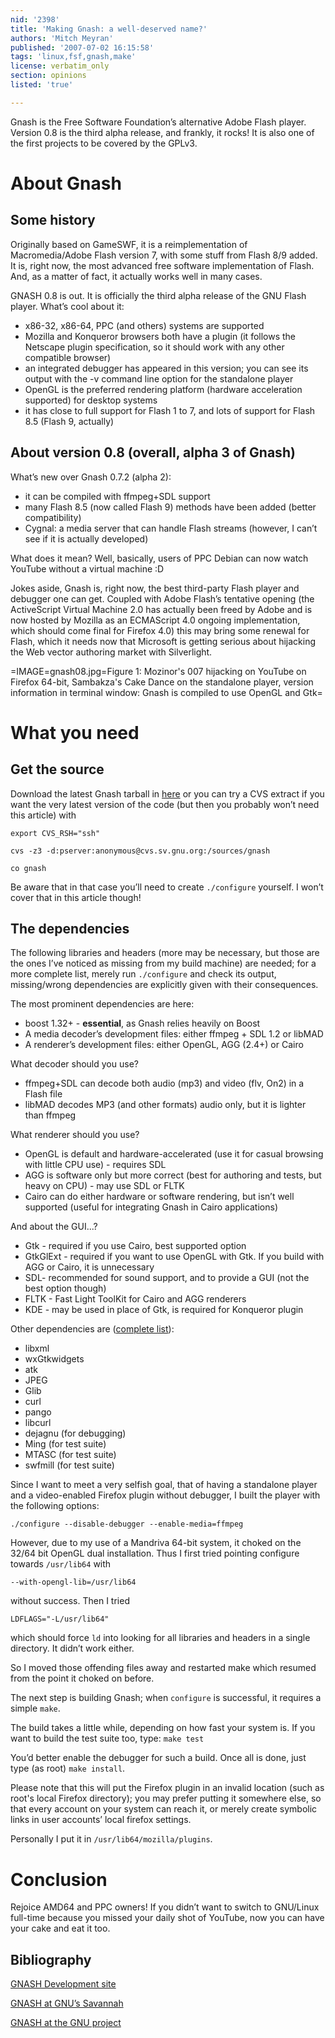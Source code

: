 ```yaml
---
nid: '2398'
title: 'Making Gnash: a well-deserved name?'
authors: 'Mitch Meyran'
published: '2007-07-02 16:15:58'
tags: 'linux,fsf,gnash,make'
license: verbatim_only
section: opinions
listed: 'true'

---
```

Gnash is the Free Software Foundation’s alternative Adobe Flash player. Version 0.8 is the third alpha release, and frankly, it rocks! It is also one of the first projects to be covered by the GPLv3.


<!--break-->



# About Gnash


## Some history

Originally based on GameSWF, it is a reimplementation of Macromedia/Adobe Flash version 7, with some stuff from Flash 8/9 added. It is, right now, the most advanced free software implementation of Flash. And, as a matter of fact, it actually works well in many cases.

GNASH 0.8 is out. It is officially the third alpha release of the GNU Flash player. What’s cool about it:


* x86-32, x86-64, PPC (and others) systems are supported
* Mozilla and Konqueror browsers both have a plugin (it follows the Netscape plugin specification, so it should work with any other compatible browser)
* an integrated debugger has appeared in this version; you can see its output with the -v command line option for the standalone player
* OpenGL is the preferred rendering platform (hardware acceleration supported) for desktop systems
* it has close to full support for Flash 1 to 7, and lots of support for Flash 8.5 (Flash 9, actually)


## About version 0.8 (overall, alpha 3 of Gnash)

What’s new over Gnash 0.7.2 (alpha 2):


* it can be compiled with ffmpeg+SDL support
* many Flash 8.5 (now called Flash 9) methods have been added (better compatibility)
* Cygnal: a media server that can handle Flash streams (however, I can’t see if it is actually developed)

What does it mean? Well, basically, users of PPC Debian can now watch YouTube without a virtual machine :D

Jokes aside, Gnash is, right now, the best third-party Flash player and debugger one can get. Coupled with Adobe Flash’s tentative opening (the ActiveScript Virtual Machine 2.0 has actually been freed by Adobe and is now hosted by Mozilla as an ECMAScript 4.0 ongoing implementation, which should come final for Firefox 4.0) this may bring some renewal for Flash, which it needs now that Microsoft is getting serious about hijacking the Web vector authoring market with Silverlight.


=IMAGE=gnash08.jpg=Figure 1: Mozinor's 007 hijacking on YouTube on Firefox 64-bit, Sambakza's Cake Dance on the standalone player, version information in terminal window: Gnash is compiled to use OpenGL and Gtk=


# What you need


## Get the source

Download the latest Gnash tarball in [here](http://ftp.gnu.org/gnu/gnash/0.8.0/) or you can try a CVS extract if you want the very latest version of the code (but then you probably won’t need this article) with

`export CVS_RSH="ssh"`

`cvs -z3 -d:pserver:anonymous@cvs.sv.gnu.org:/sources/gnash`

`co gnash`

Be aware that in that case you’ll need to create `./configure` yourself. I won’t cover that in this article though!


## The dependencies

The following libraries and headers (more may be necessary, but those are the ones I’ve noticed as missing from my build machine) are needed; for a more complete list, merely run `./configure` and check its output, missing/wrong dependencies are explicitly given with their consequences.

The most prominent dependencies are here:


* boost 1.32+ - **essential**, as Gnash relies heavily on Boost
* A media decoder’s development files: either ffmpeg + SDL 1.2 or libMAD
* A renderer’s development files: either OpenGL, AGG (2.4+) or Cairo

What decoder should you use?


* ffmpeg+SDL can decode both audio (mp3) and video (flv, On2) in a Flash file
* libMAD decodes MP3 (and other formats) audio only, but it is lighter than ffmpeg

What renderer should you use?


* OpenGL is default and hardware-accelerated (use it for casual browsing with little CPU use) - requires SDL
* AGG is software only but more correct (best for authoring and tests, but heavy on CPU) - may use SDL or FLTK
* Cairo can do either hardware or software rendering, but isn’t well supported (useful for integrating Gnash in Cairo applications)

And about the GUI...?


* Gtk - required if you use Cairo, best supported option
* GtkGlExt - required if you want to use OpenGL with Gtk. If you build with AGG or Cairo, it is unnecessary
* SDL- recommended for sound support, and to provide a GUI (not the best option though)
* FLTK - Fast Light ToolKit for Cairo and AGG renderers
* KDE - may be used in place of Gtk, is required for Konqueror plugin

Other dependencies are ([complete list](http://www.gnu.org/software/gnash/manual/gnash.html#codedepend)):


* libxml
* wxGtkwidgets
* atk
* JPEG
* Glib
* curl
* pango
* libcurl
* dejagnu (for debugging)
* Ming (for test suite)
* MTASC (for test suite)
* swfmill (for test suite)

Since I want to meet a very selfish goal, that of having a standalone player and a video-enabled Firefox plugin without debugger, I built the player with the following options:

`./configure --disable-debugger --enable-media=ffmpeg`

However, due to my use of a Mandriva 64-bit system, it choked on the 32/64 bit OpenGL dual installation. Thus I first tried pointing configure towards `/usr/lib64` with

`--with-opengl-lib=/usr/lib64`

without success. Then I tried

`LDFLAGS="-L/usr/lib64"`

which should force `ld` into looking for all libraries and headers in a single directory. It didn’t work either.

So I moved those offending files away and restarted make which resumed from the point it choked on before.

The next step is building Gnash; when `configure` is successful, it requires a simple `make`.

The build takes a little while, depending on how fast your system is. If you want to build the test suite too, type: `make test`

You’d better enable the debugger for such a build. Once all is done, just type (as root) `make install`.

Please note that this will put the Firefox plugin in an invalid location (such as root's local Firefox directory); you may prefer putting it somewhere else, so that every account on your system can reach it, or merely create symbolic links in user accounts’ local firefox settings.

Personally I put it in `/usr/lib64/mozilla/plugins`.


# Conclusion

Rejoice AMD64 and PPC owners! If you didn’t want to switch to GNU/Linux full-time because you missed your daily shot of YouTube, now you can have your cake and eat it too.


## Bibliography

[GNASH Development site](http://www.gnashdev.org/wiki/index.php)

[GNASH at GNU’s Savannah](http://savannah.gnu.org/projects/gnash/)

[GNASH at the GNU project](http://www.gnu.org/software/gnash/)

